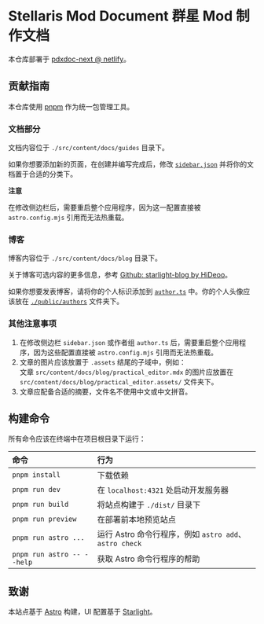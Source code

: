 # Stellaris Mod Document 群星 Mod 制作文档

本仓库部署于 [pdxdoc-next @ netlify](https://main--pdxdoc-next.netlify.app/)。

## 贡献指南

本仓库使用 [pnpm](https://pnpm.io) 作为统一包管理工具。

### 文档部分

文档内容位于 `./src/content/docs/guides` 目录下。

如果你想要添加新的页面，在创建并编写完成后，修改 [`sidebar.json`](./sidebar.json) 并将你的文档置于合适的分类下。

**注意**

在修改侧边栏后，需要重启整个应用程序，因为这一配置直接被 `astro.config.mjs` 引用而无法热重载。

### 博客

博客内容位于 `./src/content/docs/blog` 目录下。

关于博客可选内容的更多信息，参考 [Github: starlight-blog by HiDeoo](https://github.com/HiDeoo/starlight-blog)。

如果你想要发表博客，请将你的个人标识添加到 [`author.ts`](./author.ts) 中。你的个人头像应该放在 [`./public/authors`](./public/authors) 文件夹下。

### 其他注意事项

1.  在修改侧边栏 `sidebar.json` 或作者组 `author.ts` 后，需要重启整个应用程序，因为这些配置直接被 `astro.config.mjs` 引用而无法热重载。
2.  文章的图片应该放置于 `.assets` 结尾的子域中，例如：<br/>
    文章 `src/content/docs/blog/practical_editor.mdx` 的图片应放置在 `src/content/docs/blog/practical_editor.assets/` 文件夹下。
3.  文章应配备合适的摘要，文件名不使用中文或中文拼音。

## 构建命令

所有命令应该在终端中在项目根目录下运行：

| 命令                       | 行为                                                   |
| :------------------------- | :----------------------------------------------------- |
| `pnpm install`             | 下载依赖                                               |
| `pnpm run dev`             | 在 `localhost:4321` 处启动开发服务器                   |
| `pnpm run build`           | 将站点构建于 `./dist/` 目录下                          |
| `pnpm run preview`         | 在部署前本地预览站点                                   |
| `pnpm run astro ...`       | 运行 Astro 命令行程序，例如 `astro add`、`astro check` |
| `pnpm run astro -- --help` | 获取 Astro 命令行程序的帮助                            |

## 致谢

本站点基于 [Astro](https://astro.build) 构建，UI 配置基于 [Starlight](https://starlight.astro.build)。

